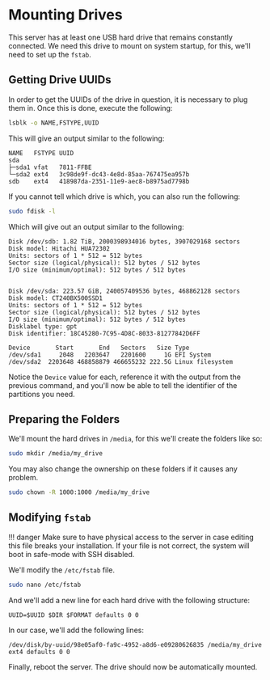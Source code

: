 # Mounting Drives

This server has at least one USB hard drive that remains constantly connected. We need this drive to mount on system startup, for this, we'll need to set up the `fstab`.

## Getting Drive UUIDs

In order to get the UUIDs of the drive in question, it is necessary to plug them in. Once this is done, execute the following:

```bash
lsblk -o NAME,FSTYPE,UUID
```

This will give an output similar to the following:

```text
NAME   FSTYPE UUID
sda           
├─sda1 vfat   7811-FFBE
└─sda2 ext4   3c98de9f-dc43-4e8d-85aa-767475ea957b
sdb    ext4   418987da-2351-11e9-aec8-b8975ad7798b
```

If you cannot tell which drive is which, you can also run the following:

```bash
sudo fdisk -l
```

Which will give out an output similar to the following:

```text
Disk /dev/sdb: 1.82 TiB, 2000398934016 bytes, 3907029168 sectors
Disk model: Hitachi HUA72302
Units: sectors of 1 * 512 = 512 bytes
Sector size (logical/physical): 512 bytes / 512 bytes
I/O size (minimum/optimal): 512 bytes / 512 bytes


Disk /dev/sda: 223.57 GiB, 240057409536 bytes, 468862128 sectors
Disk model: CT240BX500SSD1  
Units: sectors of 1 * 512 = 512 bytes
Sector size (logical/physical): 512 bytes / 512 bytes
I/O size (minimum/optimal): 512 bytes / 512 bytes
Disklabel type: gpt
Disk identifier: 18C45280-7C95-4D8C-8033-81277842D6FF

Device       Start       End   Sectors   Size Type
/dev/sda1     2048   2203647   2201600     1G EFI System
/dev/sda2  2203648 468858879 466655232 222.5G Linux filesystem
```

Notice the `Device` value for each, reference it with the output from the previous command, and you'll now be able to tell the identifier of the partitions you need.

## Preparing the Folders

We'll mount the hard drives in `/media`, for this we'll create the folders like so:

```bash
sudo mkdir /media/my_drive
```

You may also change the ownership on these folders if it causes any problem.

```bash
sudo chown -R 1000:1000 /media/my_drive
```

## Modifying `fstab`

!!! danger
    Make sure to have physical access to the server in case editing this file breaks your installation. If your file is not correct, the system will boot in safe-mode with SSH disabled.

We'll modify the `/etc/fstab` file.

```bash
sudo nano /etc/fstab
```

And we'll add a new line for each hard drive with the following structure:

```text
UUID=$UUID $DIR $FORMAT defaults 0 0
```

In our case, we'll add the following lines:

```text
/dev/disk/by-uuid/98e05af0-fa9c-4952-a8d6-e09280626835 /media/my_drive ext4 defaults 0 0
```

Finally, reboot the server. The drive should now be automatically mounted.

